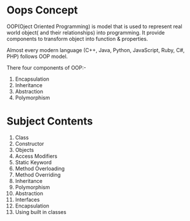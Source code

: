 # Oops Concept 

OOP(Oject Oriented Programming) is model that is used to represent real world object( and their relationships) into programming. It provide components to transform object into function & properties.

Almost every modern language (C++, Java, Python, JavaScript, Ruby, C#, PHP) follows OOP model.

There four components of OOP:-
1. Encapsulation
2. Inheritance
3. Abstraction
4. Polymorphism


# Subject Contents
1. Class                 
2. Constructor            
3. Objects              
4. Access Modifiers        
5. Static Keyword        
6. Method Overloading
7. Method Overriding
8. Inheritance   
9. Polymorphism
10. Abstraction
11. Interfaces
12. Encapsulation
13. Using built in classes   